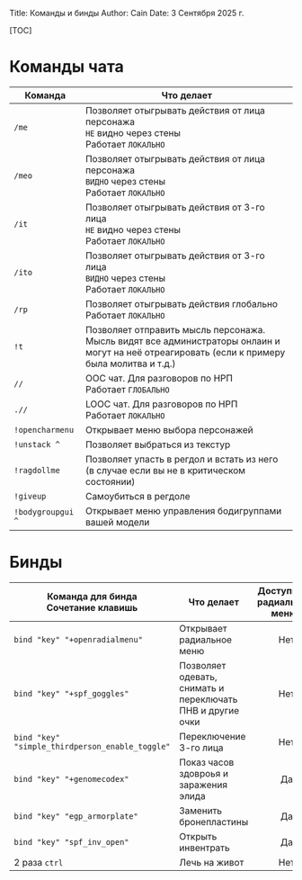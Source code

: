 Title: Команды и бинды
Author: Cain
Date: 3 Сентября 2025 г.

[TOC]

# Команды чата
| Команда          | Что делает |
|------------------|------------|
| `/me`            | Позволяет отыгрывать действия от лица персонажа <br>`НЕ` видно через стены <br>Работает `ЛОКАЛЬНО` |
| `/meo`           | Позволяет отыгрывать действия от лица персонажа <br>`ВИДНО` через стены <br>Работает `ЛОКАЛЬНО`    |
| `/it`            | Позволяет отыгрывать действия от 3-го лица <br>`НЕ` видно через стены <br>Работает `ЛОКАЛЬНО`      |
| `/ito`           | Позволяет отыгрывать действия от 3-го лица <br>`ВИДНО` через стены <br>Работает `ЛОКАЛЬНО`         |
| `/rp`            | Позволяет отыгрывать действия глобально <br>Работает `ЛОКАЛЬНО`                                    |
| `!t`             | Позволяет отправить мысль персонажа. <br>Мысль видят все администраторы онлаин и могут на неё отреагировать (если к примеру была молитва и т.д.)|
| `//`             | OOC чат. Для разговоров по НРП <br>Работает `ГЛОБАЛЬНО`                                            |
| `.//`            | LOOC чат. Для разговоров по НРП <br>Работает `ЛОКАЛЬНО`                                            |
| `!opencharmenu`  | Открывает меню выбора персонажей                                                                   |
| `!unstack ^`     | Позволяет выбраться из текстур                                                                     |
| `!ragdollme`     | Позволяет упасть в регдол и встать из него (в случае если вы не в критическом состоянии)           |
| `!giveup`        | Самоубиться в регдоле                                                                              |
| `!bodygroupgui ^`| Открывает меню управления бодигруппами вашей модели                                                |

# Бинды
| Команда для бинда <br>Сочетание клавишь        | Что делает                                                 | Доступно из радиального меню? |
|------------------------------------------------|------------------------------------------------------------|:-----------------------------:|
| `bind "key" "+openradialmenu"`                 | Открывает радиальное меню                                  | Нет                           |
| `bind "key" "+spf_goggles"`                    | Позволяет одевать, снимать и переключать ПНВ и другие очки | Нет                           |
| `bind "key" "simple_thirdperson_enable_toggle"`| Переключение 3-го лица                                     | Нет                           |
| `bind "key" "+genomecodex"`                    | Показ часов здовроья и заражения элида                     | Да                            |
| `bind "key" "egp_armorplate"`                  | Заменить бронепластины                                     | Да                            |
| `bind "key" "spf_inv_open"`                    | Открыть инвентрать                                         | Да                            |
| 2 раза `ctrl`                                  | Лечь на живот                                              | Нет                           |
